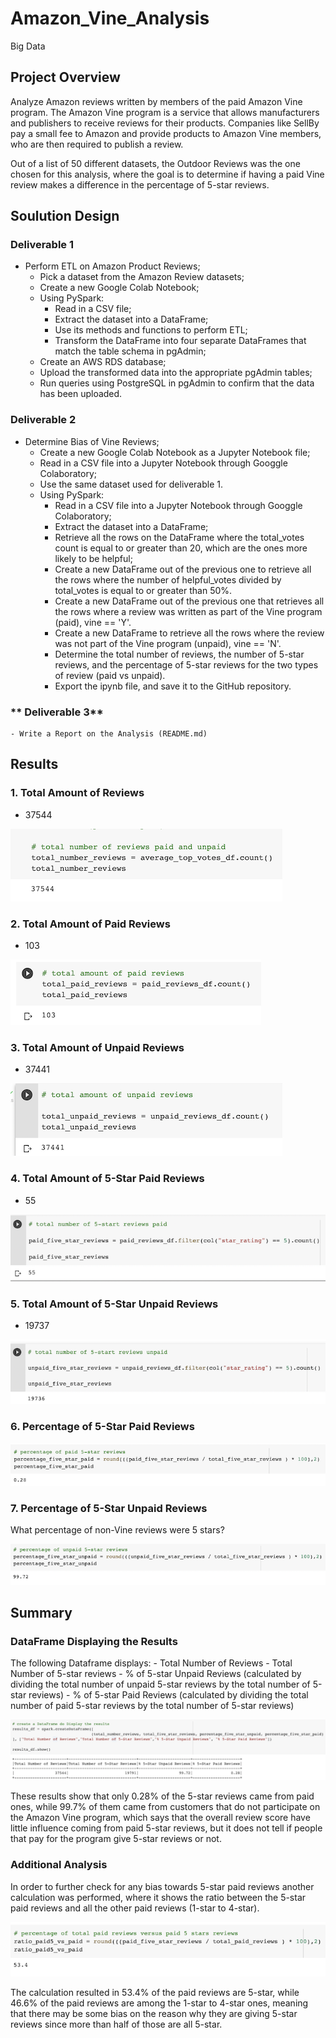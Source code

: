 # Amazon_Vine_Analysis
Big Data


## **Project Overview**


Analyze Amazon reviews written by members of the paid Amazon Vine program. The Amazon Vine program is a service that allows manufacturers and publishers to receive reviews for their products. Companies like SellBy pay a small fee to Amazon and provide products to Amazon Vine members, who are then required to publish a review.

Out of a list of 50 different datasets, the Outdoor Reviews was the one chosen for this analysis, where the goal is to determine if having a paid Vine review makes a difference in the percentage of 5-star reviews.



## **Soulution Design**

### **Deliverable 1**

- Perform ETL on Amazon Product Reviews;
    - Pick a dataset from the Amazon Review datasets;
    - Create a new Google Colab Notebook;
    - Using PySpark:
        - Read in a CSV file;
        - Extract the dataset into a DataFrame;
        - Use its methods and functions to perform ETL;
        - Transform the DataFrame into four separate DataFrames that match the table schema in pgAdmin;
    - Create an AWS RDS database;
    - Upload the transformed data into the appropriate pgAdmin tables; 
    - Run queries using PostgreSQL in pgAdmin to confirm that the data has been uploaded.

### **Deliverable 2**
- Determine Bias of Vine Reviews;
    - Create a new Google Colab Notebook as a Jupyter Notebook file;
    - Read in a CSV file into a Jupyter Notebook through Googgle Colaboratory;
    - Use the same dataset used for deliverable 1.
    - Using PySpark:
        - Read in a CSV file into a Jupyter Notebook through Googgle Colaboratory;
        - Extract the dataset into a DataFrame;
        - Retrieve all the rows on the DataFrame where the total_votes count is equal to or greater than 20, which are the ones more likely to be helpful;
        - Create a new DataFrame out of the previous one to retrieve all the rows where the number of helpful_votes divided by total_votes is equal to or greater than 50%.
        - Create a new DataFrame out of the previous one that retrieves all the rows where a review was written as part of the Vine program (paid), vine == 'Y'.
        - Create a new DataFrame to retrieve all the rows where the review was not part of the Vine program (unpaid), vine == 'N'.
        - Determine the total number of reviews, the number of 5-star reviews, and the percentage of 5-star reviews for the two types of review (paid vs unpaid).
        - Export the ipynb file, and save it to the GitHub repository.

### ** Deliverable 3**
    - Write a Report on the Analysis (README.md)


## **Results**

### **1. Total Amount of Reviews**

- 37544

![total_reviews](./resources/total_reviews.png)


### **2. Total Amount of Paid Reviews**

- 103

![total_paid_reviews](./resources/total_paid_reviews.png)


### **3. Total Amount of Unpaid Reviews**

- 37441

![total_unpaid_reviews](./resources/total_unpaid_reviews.png)


### **4. Total Amount of 5-Star Paid Reviews**

- 55

![paid_five_stars_reviews](./resources/paid_five_stars_reviews.png)

### **5. Total Amount of 5-Star Unpaid Reviews**

- 19737

![unpaid_five_stars_reviews](./resources/unpaid_five_star_reviews.png)

### **6. Percentage of 5-Star Paid Reviews**



![percentage_five_stars_paid](./resources/percentage_five_stars_paid.png)

### **7. Percentage of 5-Star Unpaid Reviews**

What percentage of non-Vine reviews were 5 stars?

![percentage_five_stars_unpaid](./resources/percentage_five_stars_unpaid.png)


## **Summary**

### **DataFrame Displaying the Results**

The following Dataframe displays:
    - Total Number of Reviews
    - Total Number of 5-star reviews
    - % of 5-star Unpaid Reviews (calculated by dividing the total number of unpaid 5-star reviews by the total number of 5-star reviews)
    - % of 5-star Paid Reviews (calculated by dividing the total number of paid 5-star reviews by the total number of 5-star reviews)


![results_df](./resources/results_df.png)

These results show that only 0.28% of the 5-star reviews came from paid ones, while 99.7% of them came from customers that do not participate on the Amazon Vine program, which says that the overall review score have little influence coming from paid 5-star reviews, but it does not tell if people that pay for the program give 5-star reviews or not.


### **Additional Analysis**

In order to further check for any bias towards 5-star paid reviews another calculation was performed, where it shows the ratio between the 5-star paid reviews and all the other paid reviews (1-star to 4-star).

![additional_analysis](./resources/additional_analysis.png)

The calculation resulted in 53.4% of the paid reviews are 5-star, while 46.6% of the paid reviews are among the 1-star to 4-star ones, meaning that there may be some bias on the reason why they are giving 5-star reviews since more than half of those are all 5-star.